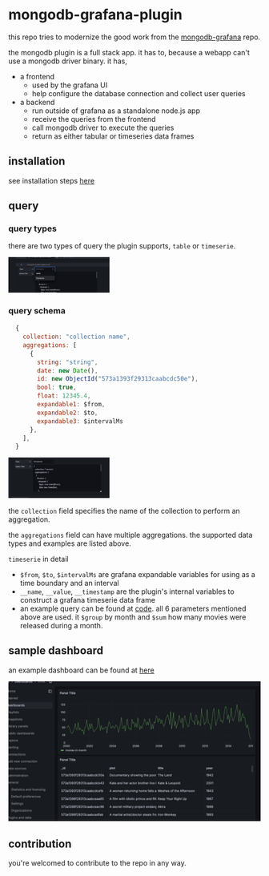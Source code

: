 # mongodb-grafana-plugin

this repo tries to modernize the good work from the [mongodb-grafana](https://github.com/JamesOsgood/mongodb-grafana) repo.

the mongodb plugin is a full stack app. it has to, because a webapp can't use a mongodb driver binary. it has,

- a frontend
    - used by the grafana UI
    - help configure the database connection and collect user queries
- a backend
    - run outside of grafana as a standalone node.js app
    - receive the queries from the frontend
    - call mongodb driver to execute the queries
    - return as either tabular or timeseries data frames 
## installation
see installation steps [here](./INSTALL.md)

## query

### query types

there are two types of query the plugin supports, `table` or `timeserie`.

<img src="./imgs/query-type.png" alt="frontend" style="width: 40%;" />

### query schema
```javascript
  {
    collection: "collection name",
    aggregations: [
      {
        string: "string",
        date: new Date(),
        id: new ObjectId("573a1393f29313caabcdc50e"),
        bool: true,
        float: 12345.4,
        expandable1: $from,
        expandable2: $to,
        expandable3: $intervalMs
      },
    ],
  }
```

<img src="./imgs/query.png" alt="frontend" style="width: 40%;" />

the `collection` field specifies the name of the collection to perform an aggregation.

the `aggregations` field can have multiple aggregations. the supported data types and examples are listed above.

`timeserie` in detail

- `$from`, `$to`, `$intervalMs` are grafana expandable variables for using as a time boundary and an interval
- `__name`, `__value`, `__timestamp` are the plugin's internal variables to construct a grafana timeserie data frame
- an example query can be found at [code](./sample/timeserie-query.json). all 6 parameters mentioned above are used. it `$group` by month and `$sum` how many movies were released during a month.

## sample dashboard

an example dashboard can be found at [here](./sample/dashboard.json)


<img src="./imgs/dashboard.png" alt="frontend"/>

## contribution
you're welcomed to contribute to the repo in any way.